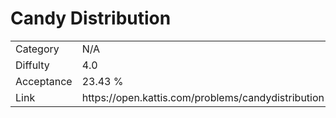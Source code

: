 # Candy Distribution

<table>
    <tr>
        <td>Category</td>
        <td>N/A</td>
    </tr>
    <tr>
        <td>Diffulty</td>
        <td>4.0</td>
    </tr>
    <tr>
        <td>Acceptance</td>
        <td>23.43 %</td>
    </tr>
    <tr>
        <td>Link</td>
        <td>https://open.kattis.com/problems/candydistribution</td>
    </tr>
</table>